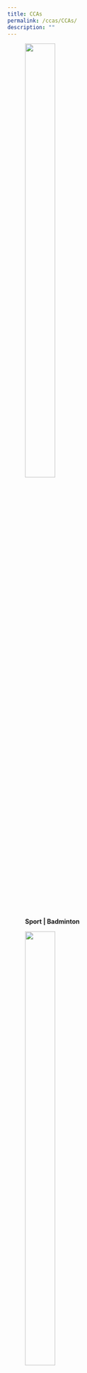 ```yaml
---
title: CCAs
permalink: /ccas/CCAs/
description: ""
---
```

<figure>

<a href="/ccas/sports/badminton/"> <img style="width:40%;height:50%" src="/images/CCAs/S1.png"></a>

<figcaption>

<strong> Sport | Badminton </strong>

</figcaption>

</figure>

<figure>

<a href="/ccas/sports/asketball/"> <img style="width:40%;height:50%" src="/images/CCAs/S2.png"></a>

<figcaption>

<strong> Sport | Basketball </strong>

</figcaption>

</figure>

<figure>

<a href="/ccas/sports/football/"> <img style="width:40%;height:50%" src="/images/CCAs/S3.png"></a>

<figcaption>

<strong> Sport | Football </strong>

</figcaption>

</figure>

<figure>

<a href="/ccas/sports/hockey/"> <img style="width:40%;height:50%" src="/images/CCAs/S4.png"></a>

<figcaption>

<strong> Sport | Hockey </strong>

</figcaption>

</figure>

<figure>

<a href="/ccas/sports/netball/"> <img style="width:40%;height:50%" src="/images/CCAs/S5.png"></a>

<figcaption>

<strong> Sport | Netball </strong>

</figcaption>

</figure>

<figure>

<a href="/ccas/sports/taekwondo/"> <img style="width:40%;height:50%" src="/images/CCAs/S6.png"></a>

<figcaption>

<strong> Sport | Taekwondo </strong>

</figcaption>

</figure>

<figure>

<a href="/ccas/performing-arts/brass-band/"> <img style="width:40%;height:50%" src="/images/CCAs/S7.png"></a>

<figcaption>

<strong> Performing Arts | Brass Band </strong>

</figcaption>

</figure>

<figure>

<a href="/ccas/performing-arts/chinese-dance/"> <img style="width:40%;height:50%" src="/images/CCAs/S8.png"></a>

<figcaption>

<strong> Performing Arts | Chinese Dance </strong>

</figcaption>

</figure>

<figure>

<a href="/ccas/performing-arts/choir/"> <img style="width:40%;height:50%" src="/images/CCAs/S9.png"></a>

<figcaption>

<strong> Performing Arts | Choir </strong>

</figcaption>

</figure>

<figure>

<a href="/ccas/performing-arts/fusion-dance/"> <img style="width:40%;height:50%" src="/images/CCAs/S10.png"></a>

<figcaption>

<strong> Performing Arts | Fusion Dance </strong>

</figcaption>

</figure>

<figure>

<a href="/ccas/performing-arts/guzheng/"> <img style="width:40%;height:50%" src="/images/CCAs/S11.png"></a>

<figcaption>

<strong> Performing Arts | Guzheng </strong>

</figcaption>

</figure>

<figure>

<a href="/ccas/performing-arts/indian-dance/"> <img style="width:40%;height:50%" src="/images/CCAs/S12.png"></a>

<figcaption>

<strong> Performing Arts | Indian Dance </strong>

</figcaption>

</figure>

<figure>

<a href="/ccas/performing-arts/malay-dance/"> <img style="width:40%;height:50%" src="/images/CCAs/S13.png"></a>

<figcaption>

<strong> Performing Arts | Malay Dance </strong>

</figcaption>

</figure>

<figure>

<a href="/ccas/performing-arts/speech-and-drama-club/"> <img style="width:40%;height:50%" src="/images/CCAs/S14.png"></a>

<figcaption>

<strong> Performing Arts | Speech and Drama </strong>

</figcaption>

</figure>

<figure>

<a href="/ccas/clubs/art-club/"> <img style="width:40%;height:50%" src="/images/CCAs/S15.png"></a>

<figcaption>

<strong> Clubs & Societies | Art Club </strong>

</figcaption>

</figure>

<figure>

<a href="/ccas/clubs/ceramics-club/"> <img style="width:40%;height:50%" src="/images/CCAs/S16.png"></a>

<figcaption>

<strong> Clubs & Societies |  Ceramics Club </strong>

</figcaption>

</figure>

<figure>

<a href="/ccas/clubs/infocomm-club/"> <img style="width:40%;height:50%" src="/images/CCAs/S17.png"></a>

<figcaption>

<strong> Clubs & Societies | Infocomm </strong>

</figcaption>

</figure>

<figure>

<a href="/ccas/clubs/life-skills-club/"> <img style="width:40%;height:50%" src="/images/CCAs/S18.png"></a>

<figcaption>

<strong> Clubs & Societies | Life Skills </strong>

</figcaption>

</figure>

<figure>

<a href="/ccas/clubs/public-speaking/"> <img style="width:40%;height:50%" src="/images/CCAs/S19.png"></a>

<figcaption>

<strong> Clubs & Societies | Public Speaking </strong>

</figcaption>

</figure>

<figure>

<a href="/ccas/clubs/robotics-club/"> <img style="width:40%;height:50%" src="/images/CCAs/S20.png"></a>

<figcaption>

<strong> Clubs & Societies | Robotics </strong>

</figcaption>

</figure>

<figure>

<a href="/ccas/uniformed-groups/red-cross/"> <img style="width:40%;height:50%" src="/images/CCAs/S21.png"></a>

<figcaption>

<strong> Uniformed Groups | Red Cross </strong>

</figcaption>

</figure>

Rivervale CCA Programme aims to provide students with a platform to discover their interests and talents through our inclusive and diverse CCA programmes. Our CCAs consist of the Visual and Performing Arts, Sports, Uniform Group and Clubs and Societies.

  

Rivervale adopts the ‘Free Choice’ model and allocates students to their first choice of CCA. We believe in supporting their interest first, and through interest, they will harness greater passion.

  

Every Friday morning, Primary 2 to Primary 6 students will engage in CCAs of their choice, where they will progressively develop CCA-specific knowledge, skills, values and attitudes. Students’ potential and talent are further developed through the after-school trainings. CCAs also offer excellent platforms for students to learn core values, social and emotional competencies and the emerging 21st Century Competencies.

#### **CCA Details**

<style type="text/css">
.tg  {border-collapse:collapse;border-spacing:0;}
.tg td{border-color:black;border-style:solid;border-width:1px;font-family:Arial, sans-serif;font-size:14px;
  overflow:hidden;padding:10px 5px;word-break:normal;}
.tg th{border-color:black;border-style:solid;border-width:1px;font-family:Arial, sans-serif;font-size:14px;
  font-weight:normal;overflow:hidden;padding:10px 5px;word-break:normal;}
.tg .tg-m9di{background-color:#FFF;color:#0C3989;text-align:center;vertical-align:middle}
.tg .tg-pg9x{background-color:#FFF;color:#0C3989;font-weight:bold;text-align:center;vertical-align:top}
</style>
<table class="tg" style="border: 1px solid black">
<thead>
  <tr style="border: 1px solid black">
    <th class="tg-pg9x" style="border: 1px solid black">Day<br></th>
    <th class="tg-pg9x" style="border: 1px solid black">Time<br></th>
    <th class="tg-pg9x" style="border: 1px solid black">Level<br></th>
  </tr>
</thead>
<tbody>
  <tr style="border: 1px solid black">
    <td class="tg-m9di" style="border: 1px solid black">Friday<br></td>
    <td class="tg-m9di" style="border: 1px solid black">7.30am to 9.00am<br></td>
    <td class="tg-m9di" style="border: 1px solid black">P2 to P6<br></td>
  </tr>
  <tr style="border: 1px solid black">
    <td class="tg-m9di" style="border: 1px solid black">Monday/ Thursday/ Friday<br>(Refer to individual CCA page)<br></td>
    <td class="tg-m9di" style="border: 1px solid black">After school hours<br></td>
    <td class="tg-m9di" style="border: 1px solid black">P3 to P6</td>
  </tr>
</tbody>
</table>